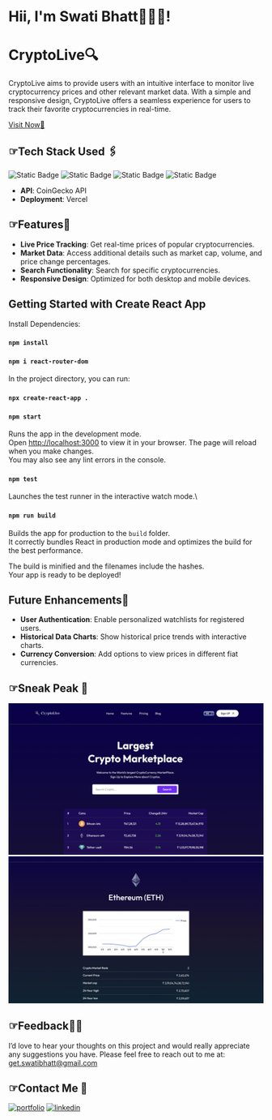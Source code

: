 
# Hii, I'm Swati Bhatt👩🏻‍💻!

# CryptoLive🔍  

CryptoLive aims to provide users with an intuitive interface to monitor live cryptocurrency prices and other relevant market data. With a simple and responsive design, CryptoLive offers a seamless experience for users to track their favorite cryptocurrencies in real-time.

[Visit Now🚀](https://swati-cryptolive.vercel.app/)


##  ☞Tech Stack Used 🖇️

![Static Badge](https://img.shields.io/badge/HTML5-E34F26?style=for-the-badge&logo=html5&logoColor=white)
![Static Badge](https://img.shields.io/badge/CSS3-1572B6?style=for-the-badge&logo=css3&logoColor=white)
![Static Badge](https://img.shields.io/badge/JavaScript-323330?style=for-the-badge&logo=javascript&logoColor=F7DF1E)
![Static Badge](https://img.shields.io/badge/React-20232A?style=for-the-badge&logo=react&logoColor=61DAFB)

- **API**: CoinGecko API
- **Deployment**: Vercel

##  ☞Features🧐
- **Live Price Tracking**: Get real-time prices of popular cryptocurrencies.
- **Market Data**: Access additional details such as market cap, volume, and price change percentages.
- **Search Functionality**: Search for specific cryptocurrencies.
- **Responsive Design**: Optimized for both desktop and mobile devices.

## Getting Started with Create React App
Install Dependencies:
#### `npm install`
#### `npm i react-router-dom`

In the project directory, you can run:
#### `npx create-react-app .`  
#### `npm start`

Runs the app in the development mode.\
Open [http://localhost:3000](http://localhost:3000) to view it in your browser.
The page will reload when you make changes.\
You may also see any lint errors in the console.

#### `npm test`

Launches the test runner in the interactive watch mode.\

#### `npm run build`

Builds the app for production to the `build` folder.\
It correctly bundles React in production mode and optimizes the build for the best performance.

The build is minified and the filenames include the hashes.\
Your app is ready to be deployed!


## Future Enhancements🔮

- **User Authentication**: Enable personalized watchlists for registered users.
- **Historical Data Charts**: Show historical price trends with interactive charts.
- **Currency Conversion**: Add options to view prices in different fiat currencies.


##  ☞Sneak Peak 🫣
![App Screenshot](demo1.png)
![App Screenshot](demo2.png)


##  ☞Feedback✍🏻
I’d love to hear your thoughts on this project and would really appreciate any suggestions you have. Please feel free to reach out to me at:
get.swatibhatt@gmail.com


##  ☞Contact Me 📩
[![portfolio](https://img.shields.io/badge/my_portfolio-000?style=for-the-badge&logo=undertale&logoColor=E71D29)](https://swati-bhatt.github.io/Portfolio/) 
[![linkedin](https://img.shields.io/badge/linkedin-0A66C2?style=for-the-badge&logo=linkedin&logoColor=white)](https://linkedin.com/in/swatibhatt153)